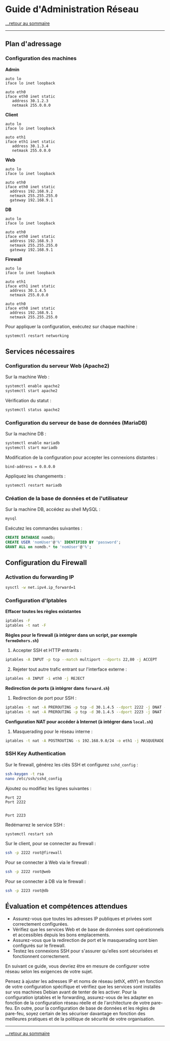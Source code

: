 # Guide d'Administration Réseau

[...retour au sommaire](../../README.md)

---

## Plan d'adressage

### Configuration des machines

**Admin**
```plaintext
auto lo
iface lo inet loopback

auto eth0
iface eth0 inet static
   address 30.1.2.3
   netmask 255.0.0.0
```
**Client**
```plaintext
auto lo
iface lo inet loopback

auto eth1
iface eth1 inet static
   address 30.1.3.4
   netmask 255.0.0.0
```
**Web**
```plaintext
auto lo
iface lo inet loopback

auto eth0
iface eth0 inet static
  address 192.168.9.2
  netmask 255.255.255.0
  gateway 192.168.9.1
```
**DB**
```plaintext
auto lo
iface lo inet loopback

auto eth0
iface eth0 inet static
  address 192.168.9.3
  netmask 255.255.255.0
  gateway 192.168.9.1
```

**Firewall**
```plaintext
auto lo
iface lo inet loopback

auto eth1
iface eth1 inet static
  address 30.1.4.5
  netmask 255.0.0.0

auto eth0
iface eth0 inet static
  address 192.168.9.1
  netmask 255.255.255.0
```
Pour appliquer la configuration, exécutez sur chaque machine :
```bash
systemctl restart networking
```

## Services nécessaires

### Configuration du serveur Web (Apache2)
Sur la machine Web :
```bash
systemctl enable apache2
systemctl start apache2
```
Vérification du statut :
```bash
systemctl status apache2
```

### Configuration du serveur de base de données (MariaDB)
Sur la machine DB :
```bash
systemctl enable mariadb
systemctl start mariadb
```
Modification de la configuration pour accepter les connexions distantes :
```plaintext
bind-address = 0.0.0.0
```
Appliquez les changements :
```bash
systemctl restart mariadb
```

### Création de la base de données et de l'utilisateur
Sur la machine DB, accédez au shell MySQL :
```bash
mysql
```
Exécutez les commandes suivantes :
```sql
CREATE DATABASE nomdb;
CREATE USER 'nomUser'@'%' IDENTIFIED BY 'password';
GRANT ALL on nomdb.* to 'nomUser'@'%';
```

## Configuration du Firewall

### Activation du forwarding IP
```bash
sysctl -w net.ipv4.ip_forward=1
```

### Configuration d'Iptables

**Effacer toutes les règles existantes**
```bash
iptables -F
iptables -t nat -F
```

**Règles pour le firewall (à intégrer dans un script, par exemple `fermeDehors.sh`)**

1. Accepter SSH et HTTP entrants :
```bash
iptables -A INPUT -p tcp --match multiport --dports 22,80 -j ACCEPT
```
2. Rejeter tout autre trafic entrant sur l'interface externe :
```bash
iptables -A INPUT -i eth0 -j REJECT
```

**Redirection de ports (à intégrer dans `forward.sh`)**

1. Redirection de port pour SSH :
```bash
iptables -t nat -A PREROUTING -p tcp -d 30.1.4.5 --dport 2222 -j DNAT --to 192.168.9.2:22
iptables -t nat -A PREROUTING -p tcp -d 30.1.4.5 --dport 2223 -j DNAT --to 192.168.9.3:22
```

**Configuration NAT pour accéder à Internet (à intégrer dans `local.sh`)**

1. Masquerading pour le réseau interne :
```bash
iptables -t nat -A POSTROUTING -s 192.168.9.0/24 -o eth1 -j MASQUERADE
```

### SSH Key Authentication

Sur le firewall, générez les clés SSH et configurez `sshd_config` :
```bash
ssh-keygen -t rsa
nano /etc/ssh/sshd_config
```
Ajoutez ou modifiez les lignes suivantes :
```plaintext
Port 22
Port 2222


Port 2223
```
Redémarrez le service SSH :
```bash
systemctl restart ssh
```

Sur le client, pour se connecter au firewall :
```bash
ssh -p 2222 root@firewall
```
Pour se connecter à Web via le firewall :
```bash
ssh -p 2222 root@web
```
Pour se connecter à DB via le firewall :
```bash
ssh -p 2223 root@db
```

## Évaluation et compétences attendues

- Assurez-vous que toutes les adresses IP publiques et privées sont correctement configurées.
- Vérifiez que les services Web et de base de données sont opérationnels et accessibles depuis les bons emplacements.
- Assurez-vous que la redirection de port et le masquerading sont bien configurés sur le firewall.
- Testez les connexions SSH pour s'assurer qu'elles sont sécurisées et fonctionnent correctement.

En suivant ce guide, vous devriez être en mesure de configurer votre réseau selon les exigences de votre sujet.

Pensez à ajuster les adresses IP et noms de réseau (ethX, ethY) en fonction de votre configuration spécifique et vérifiez que les services sont installés sur vos machines Debian avant de tenter de les activer. Pour la configuration iptables et le forwarding, assurez-vous de les adapter en fonction de la configuration réseau réelle et de l'architecture de votre pare-feu. En outre, pour la configuration de base de données et les règles de pare-feu, soyez certain de les sécuriser davantage en fonction des meilleures pratiques et de la politique de sécurité de votre organisation.

---

[...retour au sommaire](../../README.md)